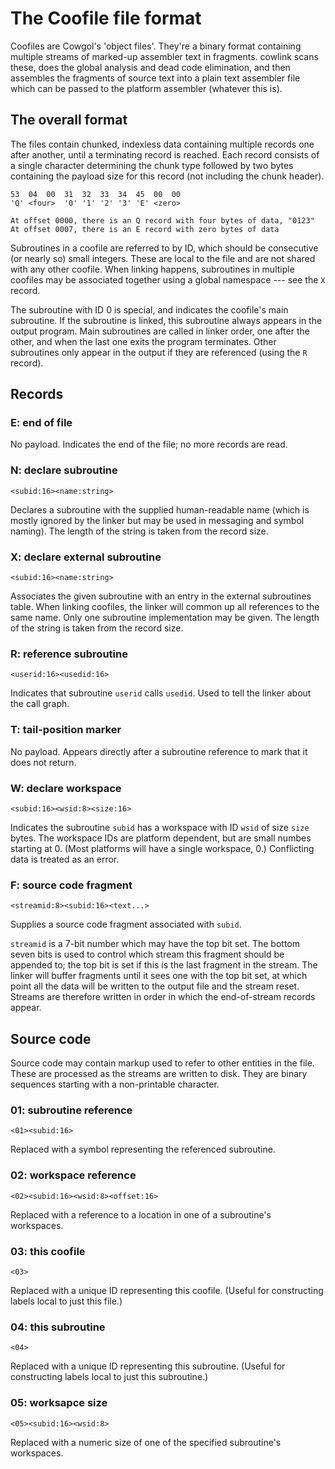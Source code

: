 The Coofile file format
=======================

Coofiles are Cowgol's 'object files'. They're a binary format containing
multiple streams of marked-up assembler text in fragments. cowlink scans these,
does the global analysis and dead code elimination, and then assembles the
fragments of source text into a plain text assembler file which can be passed
to the platform assembler (whatever this is).

## The overall format

The files contain chunked, indexless data containing multiple records one after
another, until a terminating record is reached. Each record consists of a
single character determining the chunk type followed by two bytes containing
the payload size for this record (not including the chunk header).

```
53  04  00  31  32  33  34  45  00  00
'Q' <four>  '0' '1' '2' '3' 'E' <zero>

At offset 0000, there is an Q record with four bytes of data, "0123"
At offset 0007, there is an E record with zero bytes of data
```

Subroutines in a coofile are referred to by ID, which should be consecutive (or
nearly so) small integers. These are local to the file and are not shared with
any other coofile. When linking happens, subroutines in multiple coofiles may
be associated together using a global namespace --- see the `X` record.

The subroutine with ID 0 is special, and indicates the coofile's main
subroutine. If the subroutine is linked, this subroutine always appears in the
output program. Main subroutines are called in linker order, one after the
other, and when the last one exits the program terminates. Other subroutines
only appear in the output if they are referenced (using the `R` record).

## Records

### E: end of file

No payload. Indicates the end of the file; no more records are read.

### N: declare subroutine

```
<subid:16><name:string>
```

Declares a subroutine with the supplied human-readable name (which is mostly
ignored by the linker but may be used in messaging and symbol naming). The
length of the string is taken from the record size.

### X: declare external subroutine

```
<subid:16><name:string>
```

Associates the given subroutine with an entry in the external subroutines
table. When linking coofiles, the linker will common up all references to the
same name. Only one subroutine implementation may be given. The length of the
string is taken from the record size.

### R: reference subroutine

```
<userid:16><usedid:16>
```

Indicates that subroutine `userid` calls `usedid`. Used to tell the linker
about the call graph.

### T: tail-position marker

No payload. Appears directly after a subroutine reference to mark that it does not return.


### W: declare workspace

```
<subid:16><wsid:8><size:16>
```

Indicates the subroutine `subid` has a workspace with ID `wsid` of size `size`
bytes. The workspace IDs are platform dependent, but are small numbes starting
at 0. (Most platforms will have a single workspace, 0.) Conflicting data is
treated as an error.

### F: source code fragment

```
<streamid:8><subid:16><text...>
```

Supplies a source code fragment associated with `subid`.

`streamid` is a 7-bit number which may have the top bit set. The bottom seven
bits is used to control which stream this fragment should be appended to; the
top bit is set if this is the last fragment in the stream. The linker will
buffer fragments until it sees one with the top bit set, at which point all the
data will be written to the output file and the stream reset. Streams are
therefore written in order in which the end-of-stream records appear.

## Source code

Source code may contain markup used to refer to other entities in the file.
These are processed as the streams are written to disk. They are binary
sequences starting with a non-printable character.

### 01: subroutine reference

```
<01><subid:16>
```

Replaced with a symbol representing the referenced subroutine.

### 02: workspace reference

```
<02><subid:16><wsid:8><offset:16>
```

Replaced with a reference to a location in one of a subroutine's workspaces.

### 03: this coofile

```
<03>
```

Replaced with a unique ID representing this coofile. (Useful for constructing
labels local to just this file.)

### 04: this subroutine

```
<04>
```

Replaced with a unique ID representing this subroutine. (Useful for constructing labels local to just this subroutine.)

### 05: worksapce size

```
<05><subid:16><wsid:8>
```

Replaced with a numeric size of one of the specified subroutine's workspaces.
